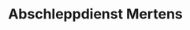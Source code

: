 ---
title: "Abschleppdienst Mertens"
url: /paderborn/abschleppdienst-mertens-karl-schurz-strasse/
shop: Autohaus
---